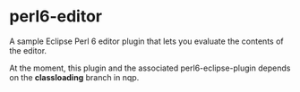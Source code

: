 perl6-editor
============

A sample Eclipse Perl 6 editor plugin that lets you evaluate the contents of the editor.

At the moment, this plugin and the associated perl6-eclipse-plugin depends on the **classloading** branch in nqp.
